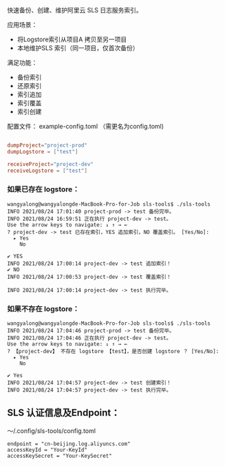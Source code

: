快速备份、创建、维护阿里云 SLS 日志服务索引。

应用场景：
- 将Logstore索引从项目A 拷贝至另一项目
- 本地维护SLS 索引（同一项目，仅首次备份）

满足功能：
- 备份索引
- 还原索引
- 索引追加
- 索引覆盖
- 索引创建


配置文件：
example-config.toml （需更名为config.toml)

```toml

dumpProject="project-prod"
dumpLogstore = ["test"]

receiveProject="project-dev"
receiveLogstore = ["test"]

```

### 如果已存在 logstore：
```shell
wangyalong@wangyalongde-MacBook-Pro-for-Job sls-tools$ ./sls-tools
INFO 2021/08/24 17:01:40 project-prod -> test 备份完毕。
INFO 2021/08/24 16:59:51 正在执行 project-dev -> test。
Use the arrow keys to navigate: ↓ ↑ → ← 
? project-dev -> test 已存在索引，YES 追加索引，NO 覆盖索引。 [Yes/No]: 
  ▸ Yes
    No

✔ YES
INFO 2021/08/24 17:00:14 project-dev -> test 追加索引！
✔ NO
INFO 2021/08/24 17:00:53 project-dev -> test 覆盖索引！

INFO 2021/08/24 17:00:14 project-dev -> test 执行完毕。
```

### 如果不存在 logstore：
```
wangyalong@wangyalongde-MacBook-Pro-for-Job sls-tools$ ./sls-tools 
INFO 2021/08/24 17:04:46 project-prod -> test 备份完毕。
INFO 2021/08/24 17:04:46 正在执行 project-dev -> test。
Use the arrow keys to navigate: ↓ ↑ → ← 
? 【project-dev】 不存在 logstore 【test】，是否创建 logstore ？ [Yes/No]: 
  ▸ Yes
    No

✔ Yes
INFO 2021/08/24 17:04:57 project-dev -> test 创建索引！
INFO 2021/08/24 17:04:57 project-dev -> test 执行完毕。
```



## SLS 认证信息及Endpoint：
～/.config/sls-tools/config.toml

```
endpoint = "cn-beijing.log.aliyuncs.com"
accessKeyId = "Your-KeyId"
accessKeySecret = "Your-KeySecret"
```


